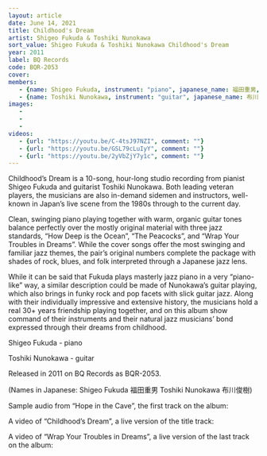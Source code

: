 ```yaml
---
layout: article
date: June 14, 2021
title: Childhood's Dream
artist: Shigeo Fukuda & Toshiki Nunokawa
sort_value: Shigeo Fukuda & Toshiki Nunokawa Childhood's Dream
year: 2011
label: BQ Records
code: BQR-2053
cover: 
members:
   - {name: Shigeo Fukuda, instrument: "piano", japanese_name: 福田重男, url: "https://shigeofukuda.com/"}
   - {name: Toshiki Nunokawa, instrument: "guitar", japanese_name: 布川俊樹, url: "https://toshikinunokawa.jimdofree.com/"}
images:
   - 
   - 
   - 
videos: 
   - {url: "https://youtu.be/C-4tsJ97NZI", comment: ""}
   - {url: "https://youtu.be/GSL79cLuIyY", comment: ""}
   - {url: "https://youtu.be/2yVbZjY7y1c", comment: ""}
---
```

Childhood’s Dream is a 10-song, hour-long studio recording from pianist Shigeo Fukuda and guitarist Toshiki Nunokawa. Both leading veteran players, the musicians are also in-demand sidemen and instructors, well-known in Japan’s live scene from the 1980s through to the current day.

Clean, swinging piano playing together with warm, organic guitar tones balance perfectly over the mostly original material with three jazz standards, “How Deep is the Ocean”, “The Peacocks”, and “Wrap Your Troubles in Dreams”. While the cover songs offer the most swinging and familiar jazz themes, the pair’s original numbers complete the package with shades of rock, blues, and folk interpreted through a Japanese jazz lens.

While it can be said that Fukuda plays masterly jazz piano in a very “piano-like” way, a similar description could be made of Nunokawa’s guitar playing, which also brings in funky rock and pop facets with slick guitar jazz. Along with their individually impressive and extensive history, the musicians hold a real 30+ years friendship playing together, and on this album show command of their instruments and their natural jazz musicians’ bond expressed through their dreams from childhood.

Shigeo Fukuda - piano

Toshiki Nunokawa - guitar

Released in 2011 on BQ Records as BQR-2053.

(Names in Japanese: Shigeo Fukuda 福田重男 Toshiki Nunokawa 布川俊樹)

Sample audio from “Hope in the Cave”, the first track on the album:

A video of “Childhood’s Dream”, a live version of the title track:

A video of “Wrap Your Troubles in Dreams”, a live version of the last track on the album:


